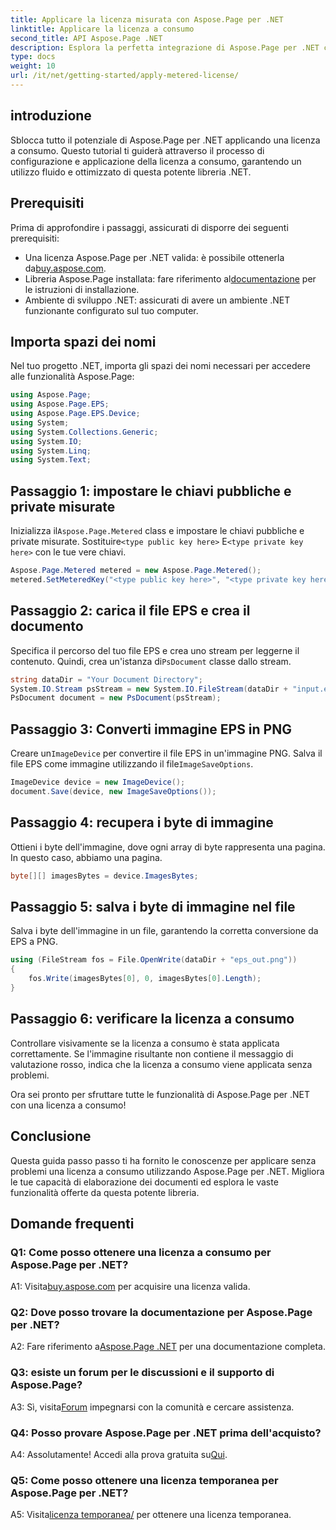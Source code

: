 ```yaml
---
title: Applicare la licenza misurata con Aspose.Page per .NET
linktitle: Applicare la licenza a consumo
second_title: API Aspose.Page .NET
description: Esplora la perfetta integrazione di Aspose.Page per .NET con questa guida passo passo sull'applicazione di una licenza a consumo. Ottimizza l'elaborazione dei documenti senza sforzo.
type: docs
weight: 10
url: /it/net/getting-started/apply-metered-license/
---
```

## introduzione

Sblocca tutto il potenziale di Aspose.Page per .NET applicando una licenza a consumo. Questo tutorial ti guiderà attraverso il processo di configurazione e applicazione della licenza a consumo, garantendo un utilizzo fluido e ottimizzato di questa potente libreria .NET.

## Prerequisiti

Prima di approfondire i passaggi, assicurati di disporre dei seguenti prerequisiti:

-  Una licenza Aspose.Page per .NET valida: è possibile ottenerla da[buy.aspose.com](https://purchase.aspose.com/buy).
-  Libreria Aspose.Page installata: fare riferimento al[documentazione](https://reference.aspose.com/page/net/) per le istruzioni di installazione.
- Ambiente di sviluppo .NET: assicurati di avere un ambiente .NET funzionante configurato sul tuo computer.

## Importa spazi dei nomi

Nel tuo progetto .NET, importa gli spazi dei nomi necessari per accedere alle funzionalità Aspose.Page:

```csharp
using Aspose.Page;
using Aspose.Page.EPS;
using Aspose.Page.EPS.Device;
using System;
using System.Collections.Generic;
using System.IO;
using System.Linq;
using System.Text;
```

## Passaggio 1: impostare le chiavi pubbliche e private misurate

 Inizializza il`Aspose.Page.Metered` class e impostare le chiavi pubbliche e private misurate. Sostituire`<type public key here>` E`<type private key here>` con le tue vere chiavi.

```csharp
Aspose.Page.Metered metered = new Aspose.Page.Metered();
metered.SetMeteredKey("<type public key here>", "<type private key here>");
```

## Passaggio 2: carica il file EPS e crea il documento

 Specifica il percorso del tuo file EPS e crea uno stream per leggerne il contenuto. Quindi, crea un'istanza di`PsDocument` classe dallo stream.

```csharp
string dataDir = "Your Document Directory";
System.IO.Stream psStream = new System.IO.FileStream(dataDir + "input.eps", System.IO.FileMode.Open, System.IO.FileAccess.Read);
PsDocument document = new PsDocument(psStream);
```

## Passaggio 3: Converti immagine EPS in PNG

 Creare un`ImageDevice` per convertire il file EPS in un'immagine PNG. Salva il file EPS come immagine utilizzando il file`ImageSaveOptions`.

```csharp
ImageDevice device = new ImageDevice();
document.Save(device, new ImageSaveOptions());
```

## Passaggio 4: recupera i byte di immagine

Ottieni i byte dell'immagine, dove ogni array di byte rappresenta una pagina. In questo caso, abbiamo una pagina.

```csharp
byte[][] imagesBytes = device.ImagesBytes;
```

## Passaggio 5: salva i byte di immagine nel file

Salva i byte dell'immagine in un file, garantendo la corretta conversione da EPS a PNG.

```csharp
using (FileStream fos = File.OpenWrite(dataDir + "eps_out.png"))
{
    fos.Write(imagesBytes[0], 0, imagesBytes[0].Length);
}
```

## Passaggio 6: verificare la licenza a consumo

Controllare visivamente se la licenza a consumo è stata applicata correttamente. Se l'immagine risultante non contiene il messaggio di valutazione rosso, indica che la licenza a consumo viene applicata senza problemi.

Ora sei pronto per sfruttare tutte le funzionalità di Aspose.Page per .NET con una licenza a consumo!

## Conclusione

Questa guida passo passo ti ha fornito le conoscenze per applicare senza problemi una licenza a consumo utilizzando Aspose.Page per .NET. Migliora le tue capacità di elaborazione dei documenti ed esplora le vaste funzionalità offerte da questa potente libreria.

## Domande frequenti

### Q1: Come posso ottenere una licenza a consumo per Aspose.Page per .NET?

 A1: Visita[buy.aspose.com](https://purchase.aspose.com/buy) per acquisire una licenza valida.

### Q2: Dove posso trovare la documentazione per Aspose.Page per .NET?

 A2: Fare riferimento a[Aspose.Page .NET](https://reference.aspose.com/page/net/) per una documentazione completa.

### Q3: esiste un forum per le discussioni e il supporto di Aspose.Page?

 A3: Sì, visita[Forum](https://forum.aspose.com/c/page/39) impegnarsi con la comunità e cercare assistenza.

### Q4: Posso provare Aspose.Page per .NET prima dell'acquisto?

 A4: Assolutamente! Accedi alla prova gratuita su[Qui](https://releases.aspose.com/).

### Q5: Come posso ottenere una licenza temporanea per Aspose.Page per .NET?

 A5: Visita[licenza temporanea/](https://purchase.aspose.com/temporary-license/) per ottenere una licenza temporanea.